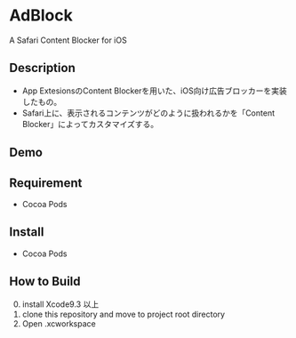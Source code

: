 AdBlock
=======
A Safari Content Blocker for iOS

## Description
* App ExtesionsのContent Blockerを用いた、iOS向け広告ブロッカーを実装したもの。
* Safari上に、表示されるコンテンツがどのように扱われるかを「Content Blocker」によってカスタマイズする。

## Demo

## Requirement
* Cocoa Pods

## Install

* Cocoa Pods


## How to Build
0. install Xcode9.3 以上
1. clone this repository and move to project root directory
2. Open .xcworkspace
